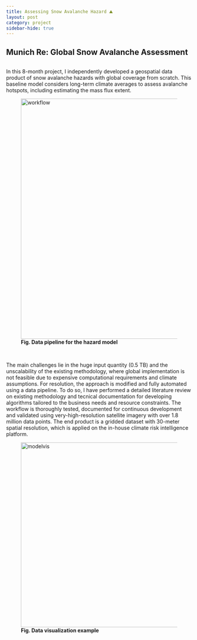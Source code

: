 ```yaml
---
title: Assessing Snow Avalanche Hazard ⛰️
layout: post
category: project
sidebar-hide: true
---
```


## Munich Re: Global Snow Avalanche Assessment


<span class="image left"><img src="{{ 'assets/images/input.jpg' | relative_url }}" alt="" /></span>

In this 8-month project, I independently developed a geospatial data product of snow avalanche hazards with global coverage from scratch. This baseline model considers long-term climate averages to assess avalanche hotspots, including estimating the mass flux extent.

<figure>
	<img src="{{ 'assets/images/pipeline.jpg' | relative_url }}" alt="workflow"  width="650" />
	<figcaption><b>Fig. Data pipeline for the hazard model</b></figcaption>
</figure>

<br>

The main challenges lie in the huge input quantity (0.5 TB) and the unscalability of the existing methodology, where global implementation is not feasible due to expensive computational requirements and climate assumptions. For resolution, the approach is modified and fully automated using a data pipeline. To do so, I have performed a detailed literature review on existing methodology and tecnical documentation for developing algorithms tailored to the business needs and resource constraints. The workflow is thoroughly tested, documented for continuous development and validated using very-high-resolution satellite imagery with over 1.8 million data points. The end product is a gridded dataset with 30-meter spatial resolution, which is applied on the in-house climate risk intelligence platform.


<figure>
	<img src="{{ 'assets/images/model.jpg' | relative_url }}" alt="modelvis"  width="500" />
	<figcaption><b>Fig. Data visualization example</b></figcaption>
</figure>
